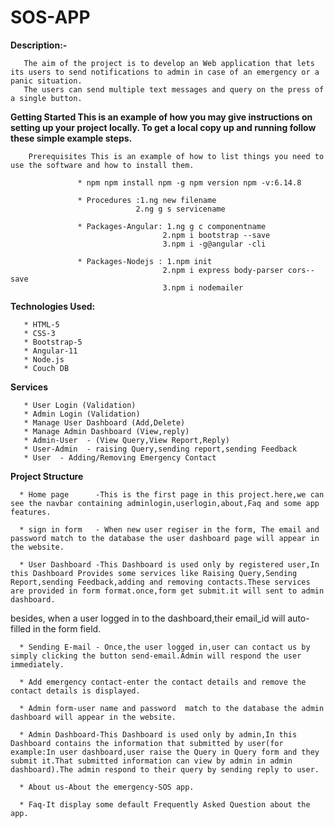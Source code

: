 # SOS-APP

**Description:-**
     
       The aim of the project is to develop an Web application that lets its users to send notifications to admin in case of an emergency or a panic situation. 
       The users can send multiple text messages and query on the press of a single button.
       
**Getting Started This is an example of how you may give instructions on setting up your project locally. To get a local copy up and running follow these simple example steps.**

        Prerequisites This is an example of how to list things you need to use the software and how to install them.

                   * npm npm install npm -g npm version npm -v:6.14.8

                   * Procedures :1.ng new filename 
                                2.ng g s servicename

                   * Packages-Angular: 1.ng g c componentname 
                                      2.npm i bootstrap --save  
                                      3.npm i -g@angular -cli

                   * Packages-Nodejs : 1.npm init 
                                      2.npm i express body-parser cors--save
                                      3.npm i nodemailer 
       
 **Technologies Used:**
      
       * HTML-5
       * CSS-3
       * Bootstrap-5
       * Angular-11
       * Node.js
       * Couch DB
       
  **Services**
      
       * User Login (Validation)
       * Admin Login (Validation)
       * Manage User Dashboard (Add,Delete)
       * Manage Admin Dashboard (View,reply)
       * Admin-User  - (View Query,View Report,Reply)
       * User-Admin  - raising Query,sending report,sending Feedback
       * User  - Adding/Removing Emergency Contact
       
 **Project Structure**
 
      * Home page      -This is the first page in this project.here,we can see the navbar containing adminlogin,userlogin,about,Faq and some app features.
      
      * sign in form   - When new user regiser in the form, The email and password match to the database the user dashboard page will appear in the website.
      
      * User Dashboard -This Dashboard is used only by registered user,In this Dashboard Provides some services like Raising Query,Sending Report,sending Feedback,adding and removing contacts.These services are provided in form format.once,form get submit.it will sent to admin dashboard.
besides, when a user logged in to the dashboard,their email_id will auto-filled in the form field.
       
      * Sending E-mail - Once,the user logged in,user can contact us by simply clicking the button send-email.Admin will respond the user immediately.
      
      * Add emergency contact-enter the contact details and remove the contact details is displayed. 
      
      * Admin form-user name and password  match to the database the admin dashboard will appear in the website.
      
      * Admin Dashboard-This Dashboard is used only by admin,In this Dashboard contains the information that submitted by user(for example:In user dashboard,user raise the Query in Query form and they submit it.That submitted information can view by admin in admin dashboard).The admin respond to their query by sending reply to user.
      
      * About us-About the emergency-SOS app. 
      
      * Faq-It display some default Frequently Asked Question about the app.
     


                                     
